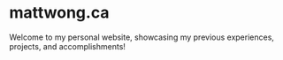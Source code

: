# mattwong.ca
Welcome to my personal website, showcasing my previous experiences, projects, and accomplishments!
